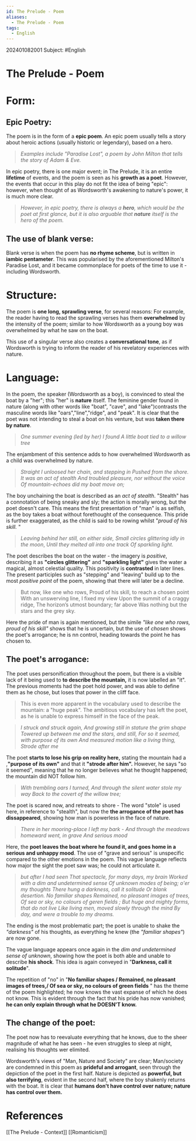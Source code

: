```yaml
---
id: The Prelude - Poem
aliases:
  - The Prelude - Poem
tags:
  - English
---
```

202401082001
Subject: #English



# The Prelude - Poem

# Form:

## Epic Poetry:

The poem is in the form of a **epic poem**. An epic poem usually tells a story about heroic actions (usually historic or legendary), based on a hero.

> *Examples include "Paradise Lost", a poem by John Milton that tells the story of Adam & Eve.* 

In epic poetry, there is one major event; in The Prelude, it is an entire **lifetime** of events, and the poem is seen as his **growth as a poet**. However, the events that occur in this play do not fit the idea of being "epic": however, when thought of as Wordsworth's awakening to nature's power, it is much more clear.

> *However, in epic poetry, there is always a **hero**, which would be the poet at first glance, but it is also arguable that **nature** itself is the hero of the poem.* 

## The use of blank verse:

Blank verse is when the poem has **no rhyme scheme**, but is written in **iambic pentameter**. This was popularised by the aforementioned Milton's Paradise Lost, and it became commonplace for poets of the time to use it - including Wordsworth.

# Structure:

The poem is **one long, sprawling verse**, for several reasons: For example, the reader having to read the sprawling verses has them **overwhelmed** by the intensity of the poem; similar to how Wordsworth as a young boy was overwhelmed by what he saw on the boat.

This use of a singular verse also creates a **conversational tone**, as if Wordsworth is trying to inform the reader of his revelatory experiences with nature. 


# Language:

In the poem, the speaker (Wordsworth as a boy), is convinced to steal the boat by a "her"; this "her" is **nature** itself. The feminine gender found in nature (along with other words like "boat", "cave", and "lake")contrasts the masculine words like "oars","line","ridge", and "peak". It is clear that the poet was not intending to steal a boat on his venture, but was **taken there by nature**.

>*One summer evening (led by her) I found*
>*A little boat tied to a willow tree* 

The enjambment of this sentence adds to how overwhelmed Wordsworth as a child was overwhelmed by nature.

>*Straight I unloosed her chain, and stepping in* 
>*Pushed from the shore. It was an act of stealth* 
>*And troubled pleasure, nor without the voice* 
>*Of mountain-echoes did my boat move on;*

The boy unchaining the boat is described as an *act of stealth*. "Stealth" has a connotation of being sneaky and sly; the action is morally wrong, but the poet doesn't care. This means the first presentation of "man" is as selfish, as the boy takes a boat without forethought of the consequence. This pride is further exaggerated, as the child is said to be rowing whilst "*proud of his skill.* "

>*Leaving behind her still, on either side,*
>*Small circles glittering idly in the moon*,
>*Until they melted all into one track*
>*Of sparkling light.*

The poet describes the boat on the water - the imagery is *positive*, describing it as **"circles glittering"** and **"sparkling light"**  gives the water a magical, almost celestial quality. This positivity is **contrasted** in later lines. The present participles such as "stepping" and "leaving" build up to the most *positive point* of the poem, showing that there will later be a decline.

>But now, like one who rows,
Proud of his skill, to reach a chosen point
With an unswerving line, I fixed my view
Upon the summit of a craggy ridge,
The horizon’s utmost boundary; far above
Was nothing but the stars and the grey sky.

Here the pride of man is again mentioned, but the simile *"like one who rows, proud of his skill"* shows that he is uncertain, but the use of *chosen* shows the poet's arrogance; he is nn control, heading towards the point he has chosen to. 
## The poet's arrogance:

The poet uses personification throughout the poem, but there is a visible lack of it being used to **to describe the mountain,** it is now labelled an "it". The previous moments had the poet hold power, and was able to define them as he chose, but loses that power in the cliff face.

> This is even more apparent in the vocabulary used to describe the mountain: a "huge peak". The ambitious vocabulary has left the poet, as he is unable to express himself in the face of the peak.

> *I struck and struck again,*
*And growing still in stature the grim shape*
*Towered up between me and the stars, and still,*
*For so it seemed, with purpose of its own*
*And measured motion like a living thing,*
*Strode after me*

The poet **starts to lose his grip on reality here,**  stating the mountain had a ,**"purpose of its own"**  and that it **"strode after him".**  However, he says "so it seemed", meaning that he no longer believes what he thought happened; the mountain did NOT follow him. 

>*With trembling oars I turned,*
>*And through the silent water stole my way*
>*Back to the covert of the willow tree;*

The poet is scared now, and retreats to shore - The word "stole" is used here, in reference to "stealth", but now the **the arrogance of the poet has dissappeared**, showing how man is powerless in the face of nature. 

>*There in her mooring-place I left my bark -* 
*And through the meadows homeward went, in grave* 
*And serious mood* 

Here, the **poet leaves the boat where he found it, and goes home in a serious and unhappy mood**. The use of "grave and serious" is unspecific compared to the other emotions in the poem. This vague language reflects how major the sight the poet saw was; he could not articulate it.

>*but after I had seen* 
*That spectacle, for many days, my brain* 
*Worked with a dim and undetermined sense* 
*Of unknown modes of being; o'er my thoughts*
*There hung a darkness, call it solitude* 
*Or blank desertion. No familiar shapes* 
*Remained, no pleasant images of trees,* 
*Of sea or sky, no colours of geren fields ;* 
*But huge and mighty forms, that do not live* 
*Like living men, moved slowly through the mind* 
*By day, and were a trouble to my dreams.* 

The ending is the most problematic part; the poet is unable to shake the *"darkness"* of his thoughts, as everything he knew (the *"familiar shapes"*) are now gone.

The vague language appears once again in the *dim and undetermined sense of unknown*, showing how the poet is both able and unable to describe **his shock**. This idea is again conveyed in "**Darkness, call it solitude**".

The repetition of "no" in "**No familiar shapes / Remained, no pleasant images of trees,/ Of sea or sky, no colours of green fields** " has the theme of the poem highlighted; he now knows the vast expanse of which he does not know. This is evident through the fact that his pride has now vanished; **he can only explain through what he DOESN'T know.** 

## The change of the poet:

The poet now has to reevaluate everything that he knows, due to the sheer magnitude of what he has seen - he even struggles to sleep at night, realising his thoughts wer elimited.

Wordsworth's views of "Man, Nature and Society" are clear; Man/society are condemned in this poem as **prideful and arrogant**, seen through the depiction of the poet in the first half. Nature is depicted as **powerful, but also terrifying**, evident in the second half, where the boy shakenly returns with the boat. It is clear that **humans don't have control over nature; nature has control over them.** 

# **References** 
[[The Prelude - Context]]
[[Romanticism]]

